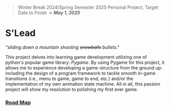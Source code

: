 > Winter Break 2024/Spring Semester 2025 Personal Project, Target Date to Finish -> ***May 1, 2025***
# **S'Lead**
_"sliding down a mountain shooting ~~snowballs~~ bullets."_

This project delves into learning game development utilizing one of python's popular game library: *Pygame*. By using Pygame for this project, it
allows me to experience developing a game-structure from the ground up: including the design of a program framework to tackle smooth in-game 
transitions (i.e., menu to game, game to end, etc.) and/or the implementation of my own animation state machine. All in all, this passion project
will show my resolution to polishing my first ever game.

### [Road Map](https://docs.google.com/document/d/1t929GFkHR-yf6FP_grDn8Gqto8mzbxaLuRaDNP7Sasw/edit?usp=sharing)
